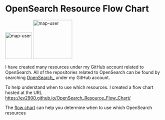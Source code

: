 # OpenSearch Resource Flow Chart

 <img width="85" alt="map-user" src="https://img.shields.io/badge/views-602-green"> <img width="125" alt="map-user" src="https://img.shields.io/badge/unique visits-236-green">

I have created many resources under my GitHub account related to OpenSearch. All of the repositories related to OpenSearch can be found by searching [OpenSearch_](https://github.com/ev2900?tab=repositories&q=OpenSearch_&type=&language=&sort=) under my GitHub account.

To help understand when to use which resources. I created a flow chart hosted at the URL https://ev2900.github.io/OpenSearch_Resource_Flow_Chart/

The [flow chart](https://ev2900.github.io/OpenSearch_Resource_Flow_Chart/) can help you determine when to use which OpenSearch resources
